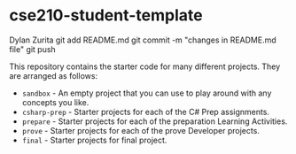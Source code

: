 # cse210-student-template
Dylan Zurita
git add README.md
git commit -m "changes in README.md file"
git push

This repository contains the starter code for many different projects. They are arranged as follows:

* `sandbox` - An empty project that you can use to play around with any concepts you like.
* `csharp-prep` - Starter projects for each of the C# Prep assignments.
* `prepare` - Starter projects for each of the preparation Learning Activities.
* `prove` - Starter projects for each of the prove Developer projects.
* `final` - Starter projects for final project.
